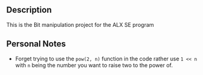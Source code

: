 ## Description
This is the Bit manipulation project for the ALX SE program

## Personal Notes
* Forget trying to use the `pow(2, n)` function in the code rather use `1 << n` with `n` being the number you want to raise two to the power of.
